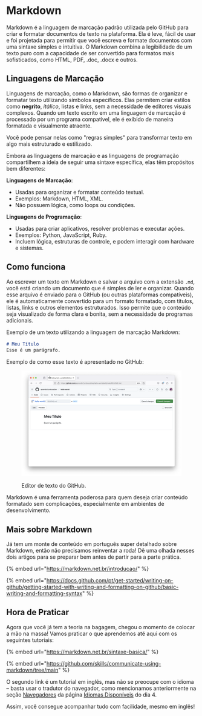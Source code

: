 # Markdown

Markdown é a linguagem de marcação padrão utilizada pelo GitHub para criar e formatar documentos de texto na plataforma. Ela é leve, fácil de usar e foi projetada para permitir que você escreva e formate documentos com uma sintaxe simples e intuitiva. O Markdown combina a legibilidade de um texto puro com a capacidade de ser convertido para formatos mais sofisticados, como HTML, PDF, .doc, .docx e outros.

## Linguagens de Marcação

Linguagens de marcação, como o Markdown, são formas de organizar e formatar texto utilizando símbolos específicos. Elas permitem criar estilos como **negrito**, _itálico_, listas e links, sem a necessidade de editores visuais complexos. Quando um texto escrito em uma linguagem de marcação é processado por um programa compatível, ele é exibido de maneira formatada e visualmente atraente.

Você pode pensar nelas como "regras simples" para transformar texto em algo mais estruturado e estilizado.

Embora as linguagens de marcação e as linguagens de programação compartilhem a ideia de seguir uma sintaxe específica, elas têm propósitos bem diferentes:

**Linguagens de Marcação**:

* Usadas para organizar e formatar conteúdo textual.
* Exemplos: Markdown, HTML, XML.
* Não possuem lógica, como loops ou condições.

**Linguagens de Programação**:

* Usadas para criar aplicativos, resolver problemas e executar ações.
* Exemplos: Python, JavaScript, Ruby.
* Incluem lógica, estruturas de controle, e podem interagir com hardware e sistemas.

## **Como funciona**

Ao escrever um texto em Markdown e salvar o arquivo com a extensão `.md`, você está criando um documento que é simples de ler e organizar. Quando esse arquivo é enviado para o GitHub (ou outras plataformas compatíveis), ele é automaticamente convertido para um formato formatado, com títulos, listas, links e outros elementos estruturados. Isso permite que o conteúdo seja visualizado de forma clara e bonita, sem a necessidade de programas adicionais.

Exemplo de um texto utilizando a linguagem de marcação Markdown:

```markdown
# Meu Título  
Esse é um parágrafo.  
```

Exemplo de como esse texto é apresentado no GitHub:

<figure><img src="../.gitbook/assets/image (74).png" alt="Captura de tela do editor de texto do GitHub mostrando um arquivo README com o título &#x27;Meu Título&#x27; e um parágrafo de exemplo."><figcaption><p>Editor de texto do GitHub.</p></figcaption></figure>

Markdown é uma ferramenta poderosa para quem deseja criar conteúdo formatado sem complicações, especialmente em ambientes de desenvolvimento.&#x20;

## Mais sobre Markdown

Já tem um monte de conteúdo em português super detalhado sobre Markdown, então não precisamos reinventar a roda! Dê uma olhada nesses dois artigos para se preparar bem antes de partir para a parte prática.&#x20;

{% embed url="https://markdown.net.br/introducao/" %}

{% embed url="https://docs.github.com/pt/get-started/writing-on-github/getting-started-with-writing-and-formatting-on-github/basic-writing-and-formatting-syntax" %}

## Hora de Praticar

Agora que você já tem a teoria na bagagem, chegou o momento de colocar a mão na massa! Vamos praticar o que aprendemos até aqui com os seguintes tutoriais:

{% embed url="https://markdown.net.br/sintaxe-basica/" %}

{% embed url="https://github.com/skills/communicate-using-markdown/tree/main" %}

O segundo link é um tutorial em inglês, mas não se preocupe com o idioma – basta usar o tradutor do navegador, como mencionamos anteriormente na seção [Navegadores](https://github-essentials.cumbuca.dev/dia-4-prazer-github/idiomas-disponiveis#navegadores) da página [Idiomas Disponíveis](https://github-essentials.cumbuca.dev/dia-4-prazer-github/idiomas-disponiveis) do dia 4.

Assim, você consegue acompanhar tudo com facilidade, mesmo em inglês!

